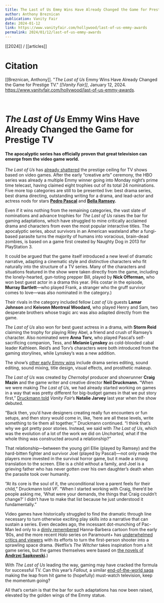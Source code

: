 ```yaml
---
title: The Last of Us Emmy Wins Have Already Changed the Game for Prestige TV
author: Anthony Breznican
publication: Vanity Fair
date: 2024-01-12
link: https://www.vanityfair.com/hollywood/last-of-us-emmy-awards
permalink: 2024/01/12/last-of-us-emmy-awards
---
```


[[2024]] / [[articles]]

# Citation

[[Breznican, Anthony]]. "_The Last of Us_ Emmy Wins Have Already Changed the Game for Prestige TV." *[[Vanity Fair]]*, January 12, 2024. <https://www.vanityfair.com/hollywood/last-of-us-emmy-awards>.

<br>

# _The Last of Us_ Emmy Wins Have Already Changed the Game for Prestige TV

#### The apocalyptic series has officially proven that great television can emerge from the video game world.

_The Last of Us_ has [already shattered](https://www.vanityfair.com/hollywood/creative-arts-emmys-2023) the prestige ceiling for TV shows based on video games. After the early “creative arts” ceremony, the HBO series was already a multiple Emmy winner going into Monday night’s prime time telecast, having claimed eight trophies out of its total 24 nominations. Five more top categories are still to be presented live: best drama series, best drama directing, outstanding writing for a drama, and lead-actor and actress nods for stars [**Pedro Pascal**](https://www.vanityfair.com/topic/pedro-pascal) and [**Bella Ramsey**](https://www.vanityfair.com/hollywood/2023/05/bella-ramsey-hit-parade)**.**

Even if it wins nothing from the remaining categories, the vast slate of nominations and advance trophies for _The Last of Us_ raises the bar for gaming adaptations, which have struggled to mine critically acclaimed drama and characters from even the most popular interactive titles. The apocalyptic series, about survivors in an American wasteland after a fungi-based parasite turns the majority of humans into voracious, brain-dead zombies, is based on a game first created by Naughty Dog in 2013 for PlayStation 3.

It could be argued that the game itself introduced a new level of dramatic narrative, adapting a cinematic style and distinctive characters who fit naturally into the structure of a TV series. Many of the characters and situations featured in the show were taken directly from the game, including the lonely-hearted, gun-toting prepper Bill, played by **Nick Offerman,** who won best guest actor in a drama this year. (His costar in the episode, **Murray Bartlett**—who played Frank, a stranger who the gruff survivor comes to love—was also nominated in the category.)

Their rivals in the category included fellow _Last of Us_ guests **Lamar Johnson** and **Keivonn Montreal Woodard,** who played Henry and Sam, two desperate brothers whose tragic arc was also adapted directly from the game.  

_The Last of Us_ also won for best guest actress in a drama, with **Storm Reid** claiming the trophy for playing Riley Abel, a friend and crush of Ramsey’s character. Also nominated were **Anna Torv,** who played Pascal’s self-sacrificing companion, Tess, and **Melanie Lynskey** as cold-blooded cabal leader Kathleen. Reid’s and Torv’s characters were both introduced from the gaming storylines, while Lynskey’s was a new addition. 

The show’s [other early Emmy wins](https://web.archive.org/web/20240112181159/https://www.emmys.com/shows/last-us) include drama series editing, sound editing, sound mixing, title design, visual effects, and prosthetic makeup.

_The Last of Us_ was created by _Chernobyl_ producer and showrunner **Craig Mazin** and the game writer and creative director **Neil Druckmann.** “When we were making _The Last of Us,_ we had already started working on games in a way that was pretty different for big-budget games in that we put story first,” [Druckmann told](https://web.archive.org/web/20240112181159/https://www.vanityfair.com/hollywood/2023/01/the-last-of-us-game-creators-parents-can-finally-experience-his-work) _Vanity Fair_’s **Natalie Jarvey** last year when the show debuted.

“Back then, you’d have designers creating really fun encounters or fun setups, and then story would come in, like, ‘here are all these levels, write something to tie them all together,’” Druckmann continued. “I think that’s why we got pretty poor stories. Instead, we said with _The Last of Us_, which was the evolution of a lot of the work we did on _Uncharted,_ what if the whole thing was constructed around a relationship?”

That relationship—between the young girl Ellie (played by Ramsey) and the hard-bitten fighter and survivor Joel (played by Pascal)—not only made the players more invested in the survival horror game, but it made a strong translation to the screen. Ellie is a child without a family, and Joel is a grieving father who has never gotten over his own daughter’s death when the parasite took over humanity.

“At its core is the soul of it, the unconditional love a parent feels for their child,” Druckmann told _VF._ “When I started working with Craig, there’d be people asking me, ‘What were your demands, the things that Craig couldn’t change?’ I didn’t have to make that list because he just understood it fundamentally.”

Video games have historically struggled to find the dramatic through line necessary to turn otherwise exciting play skills into a narrative that can sustain a series. Even decades ago, the incessant dot-munching of Pac-Man led only to a [dimly remembered](https://web.archive.org/web/20240112181159/https://www.imdb.com/title/tt0083461/) Hanna-Barbera cartoon from the early ’80s, and the more recent _Halo_ series on Paramount+ has [underwhelmed critics and viewers](https://web.archive.org/web/20240112181159/https://www.rottentomatoes.com/tv/halo) with its efforts to turn the first-person shooter into a sprawling space drama. (Netflix’s _The Witcher_ takes inspiration from a hit game series, but the games themselves were based on [the novels of **Andrzej Sapkowski**](https://web.archive.org/web/20240112181159/https://www.amazon.com/Witcher-Boxed-Set-Destiny-Contempt/dp/1473232279/ref=asc_df_1473232279/?tag=hyprod-20&linkCode=df0&hvadid=533520118460&hvpos=&hvnetw=g&hvrand=16336362955410645491&hvpone=&hvptwo=&hvqmt=&hvdev=c&hvdvcmdl=&hvlocint=&hvlocphy=9031168&hvtargid=pla-917601211613&psc=1&mcid=780f6c710b2238dbbad13175d3c9d379&gclid=CjwKCAiA44OtBhAOEiwAj4gpOTqyzU3_5AY2E1u3SN7cLvRY_rGo20HPv7IPjns8u-23pqxtlEjLrBoCyeYQAvD_BwE)**.**)

With _The Last of Us_ leading the way, gaming may have cracked the formula for successful TV. Can this year’s _Fallout,_ a similar [end-of-the-world saga](https://web.archive.org/web/20240112181159/https://www.vanityfair.com/hollywood/2023/11/fallout-first-look) making the leap from hit game to (hopefully) must-watch television, keep the momentum going?

All that’s certain is that the bar for such adaptations has now been raised, elevated by the golden wings of the Emmy statue.
